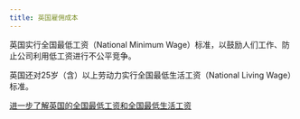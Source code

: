 ```yaml
---
title: 英国雇佣成本
---
```


英国实行全国最低工资（National Minimum Wage）标准，以鼓励人们工作、防止公司利用低工资进行不公平竞争。
 
英国还对25岁（含）以上劳动力实行全国最低生活工资（National Living Wage）标准。

[进一步了解英国的全国最低工资和全国最低生活工资](https://www.gov.uk/national-minimum-wage/who-gets-the-minimum-wage)
